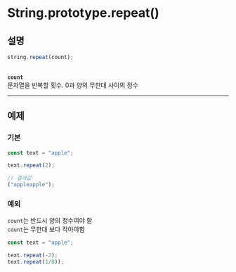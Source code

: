 # String.prototype.repeat()

## 설명

```javascript
string.repeat(count);
```

\
**`count`**  
문자열을 반복할 횟수. 0과 양의 무한대 사이의 정수

---

## 예제

### 기본

```javascript
const text = "apple";

text.repeat(2);

// 결과값
("appleapple");
```

### 예외

`count`는 반드시 양의 정수여야 함  
`count`는 무한대 보다 작아야함

```javascript
const text = "apple";

text.repeat(-2);
text.repeat(1/0));
```
